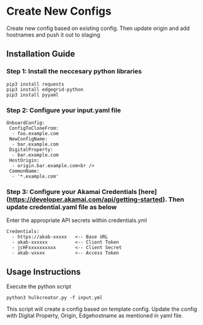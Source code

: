 # Create New Configs

Create new config based on existing config. Then update origin and add hostnames and push it out to staging


## Installation Guide

### Step 1: Install the neccesary python libraries
```
pip3 install requests
pip3 install edgegrid-python
pip3 install pyyaml
```
### Step 2: Configure your input.yaml file
```
OnboardConfig:
 ConfigToCloneFrom:
  - foo.example.com
 NewConfigName:
  - bar.example.com
 DigitalProperty:
  - bar.example.com
 HostOrigin:
  - origin.bar.example.com<br />
 CommonName:
  - '*.example.com'
```

### Step 3: Configure your Akamai Credentials [here] (https://developer.akamai.com/api/getting-started). Then update credential.yaml file as below

Enter the appropriate API secrets within credentials.yml
```
Credentials:
  - https://akab-xxxxx   <-- Base URL
  - akab-xxxxxx          <-- Client Token
  - jcHFxxxxxxxxxx       <-- Client Secret
  - akab-vxxxx           <-- Access Token
```

## Usage Instructions

Execute the python script
```
python3 hulkcreator.py -f input.yml
```
This script will create a config based on template config. Update the config with Digital Property, Origin, Edgehostname as mentioned in yaml file. 
